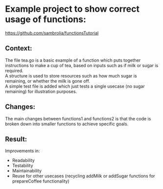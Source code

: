 # Example project to show correct usage of functions:

https://github.com/sambrolia/functionsTutorial

## Context:
The file tea.go is a basic example of a function which puts together instructions to make a cup of tea, based on inputs such as if milk or sugar is required.  
A structure is used to store resources such as how much sugar is remaining, or whether the milk is gone off.  
A simple test file is added which just tests a single usecase (no sugar remaining) for illustration purposes.  

## Changes:
The main changes between functions1 and functions2 is that the code is broken down into smaller functions to achieve specific goals.  

## Result: 
Improvements in:  
- Readability
- Testability
- Maintainability
- Reuse for other usecases (recycling addMilk or addSugar functions for prepareCoffee functionality)
